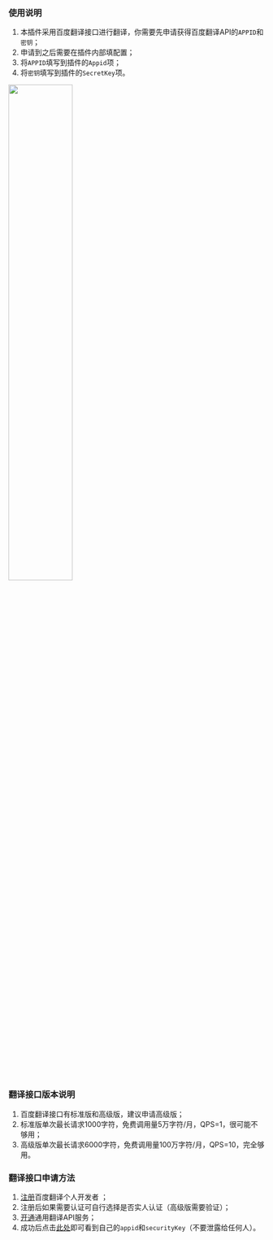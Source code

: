 ### 使用说明
1. 本插件采用百度翻译接口进行翻译，你需要先申请获得百度翻译API的`APPID`和`密钥`；
2. 申请到之后需要在插件内部填配置；
3. 将`APPID`填写到插件的`Appid`项；
4. 将`密钥`填写到插件的`SecretKey`项。

<a href="[https://t.me/GodMoliibot](https://www.nsloon.com/openloon/import?plugin=https://github.com/Moli-X/Resources/edit/main/Loon/Spotify/Spotify_Lyrics.plugin)"><img src="https://github.com/Moli-X/Resources/raw/main/Icon/Other/Spotify-1.png" width="50%" height="50%"></a>

### 翻译接口版本说明
1. 百度翻译接口有标准版和高级版，建议申请高级版；
2. 标准版单次最长请求1000字符，免费调用量5万字符/月，QPS=1，很可能不够用；
3. 高级版单次最长请求6000字符，免费调用量100万字符/月，QPS=10，完全够用。

### 翻译接口申请方法
1. [注册](http://api.fanyi.baidu.com/register)百度翻译个人开发者 ；
2. 注册后如果需要认证可自行选择是否实人认证（高级版需要验证）；
3. [开通](https://fanyi-api.baidu.com/choose)通用翻译API服务；
4. 成功后点击[此处](http://api.fanyi.baidu.com/manage/developer)即可看到自己的`appid`和`securityKey`（不要泄露给任何人）。
